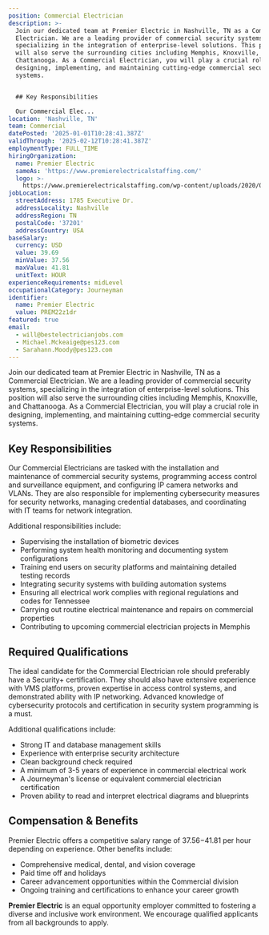 ```yaml
---
position: Commercial Electrician
description: >-
  Join our dedicated team at Premier Electric in Nashville, TN as a Commercial
  Electrician. We are a leading provider of commercial security systems,
  specializing in the integration of enterprise-level solutions. This position
  will also serve the surrounding cities including Memphis, Knoxville, and
  Chattanooga. As a Commercial Electrician, you will play a crucial role in
  designing, implementing, and maintaining cutting-edge commercial security
  systems. 


  ## Key Responsibilities

  Our Commercial Elec...
location: 'Nashville, TN'
team: Commercial
datePosted: '2025-01-01T10:28:41.387Z'
validThrough: '2025-02-12T10:28:41.387Z'
employmentType: FULL_TIME
hiringOrganization:
  name: Premier Electric
  sameAs: 'https://www.premierelectricalstaffing.com/'
  logo: >-
    https://www.premierelectricalstaffing.com/wp-content/uploads/2020/05/Premier-Electrical-Staffing-logo.png
jobLocation:
  streetAddress: 1785 Executive Dr.
  addressLocality: Nashville
  addressRegion: TN
  postalCode: '37201'
  addressCountry: USA
baseSalary:
  currency: USD
  value: 39.69
  minValue: 37.56
  maxValue: 41.81
  unitText: HOUR
experienceRequirements: midLevel
occupationalCategory: Journeyman
identifier:
  name: Premier Electric
  value: PREM22z1dr
featured: true
email:
  - will@bestelectricianjobs.com
  - Michael.Mckeaige@pes123.com
  - Sarahann.Moody@pes123.com
---
```




Join our dedicated team at Premier Electric in Nashville, TN as a Commercial Electrician. We are a leading provider of commercial security systems, specializing in the integration of enterprise-level solutions. This position will also serve the surrounding cities including Memphis, Knoxville, and Chattanooga. As a Commercial Electrician, you will play a crucial role in designing, implementing, and maintaining cutting-edge commercial security systems. 

## Key Responsibilities
Our Commercial Electricians are tasked with the installation and maintenance of commercial security systems, programming access control and surveillance equipment, and configuring IP camera networks and VLANs. They are also responsible for implementing cybersecurity measures for security networks, managing credential databases, and coordinating with IT teams for network integration.

Additional responsibilities include:
- Supervising the installation of biometric devices
- Performing system health monitoring and documenting system configurations
- Training end users on security platforms and maintaining detailed testing records
- Integrating security systems with building automation systems
- Ensuring all electrical work complies with regional regulations and codes for Tennessee
- Carrying out routine electrical maintenance and repairs on commercial properties
- Contributing to upcoming commercial electrician projects in Memphis

## Required Qualifications
The ideal candidate for the Commercial Electrician role should preferably have a Security+ certification. They should also have extensive experience with VMS platforms, proven expertise in access control systems, and demonstrated ability with IP networking. Advanced knowledge of cybersecurity protocols and certification in security system programming is a must.

Additional qualifications include:
- Strong IT and database management skills
- Experience with enterprise security architecture
- Clean background check required
- A minimum of 3-5 years of experience in commercial electrical work
- A Journeyman's license or equivalent commercial electrician certification
- Proven ability to read and interpret electrical diagrams and blueprints

## Compensation & Benefits
Premier Electric offers a competitive salary range of $37.56-$41.81 per hour depending on experience. Other benefits include:
- Comprehensive medical, dental, and vision coverage
- Paid time off and holidays
- Career advancement opportunities within the Commercial division
- Ongoing training and certifications to enhance your career growth

**Premier Electric** is an equal opportunity employer committed to fostering a diverse and inclusive work environment. We encourage qualified applicants from all backgrounds to apply.
